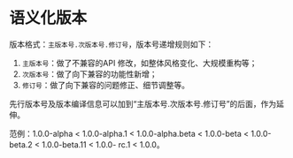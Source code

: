 # 语义化版本

版本格式：`主版本号.次版本号.修订号`，版本号递增规则如下：

1. `主版本号`：做了不兼容的API 修改，如整体风格变化、大规模重构等；
2. `次版本号`：做了向下兼容的功能性新增；
3. `修订号`：做了向下兼容的问题修正、细节调整等。

先行版本号及版本编译信息可以加到“主版本号.次版本号.修订号”的后面，作为延伸。

范例：1.0.0-alpha < 1.0.0-alpha.1 < 1.0.0-alpha.beta < 1.0.0-beta < 1.0.0-beta.2 < 1.0.0-beta.11 < 1.0.0- rc.1 < 1.0.0。
